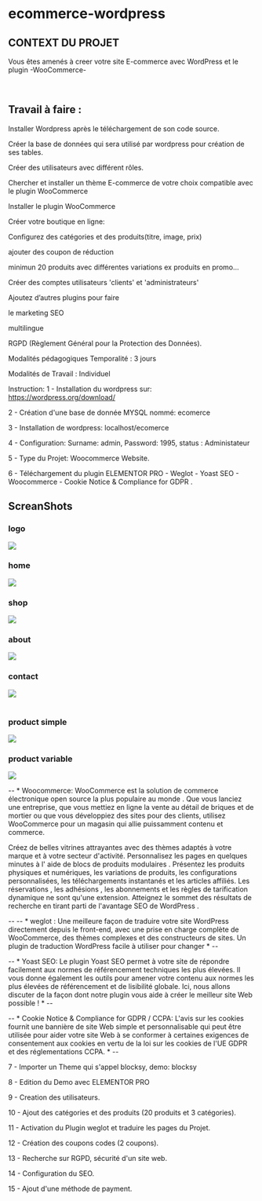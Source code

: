 # ecommerce-wordpress

<h2>CONTEXT DU PROJET</h2>

Vous êtes amenés à creer votre site E-commerce avec WordPress et le plugin -WooCommerce-

​
<h2>Travail à faire : </h2>

Installer Wordpress après le téléchargement de son code source.

Créer la base de données qui sera utilisé par wordpress pour création de ses tables.

Créer des utilisateurs avec différent rôles.

Chercher et installer un thème E-commerce de votre choix compatible avec le plugin WooCommerce

Installer le plugin WooCommerce

Créer votre boutique en ligne:

Configurez des catégories et des produits(titre, image, prix)

ajouter des coupon de réduction

minimun 20 produits avec différentes variations ex produits en promo...

Créer des comptes utilisateurs 'clients' et 'administrateurs'

Ajoutez d’autres plugins pour faire

le marketing SEO

multilingue

RGPD (Règlement Général pour la Protection des Données).

Modalités pédagogiques Temporalité : 3 jours

Modalités de Travail : Individuel

Instruction:
1 - Installation du wordpress sur: https://wordpress.org/download/

2 - Création d'une base de donnée MYSQL nommé: ecomerce

3 - Installation de wordpress: localhost/ecomerce

4 - Configuration: Surname: admin, Password: 1995, status : Administateur

5 - Type du Projet: Woocommerce Website.

6 - Téléchargement du plugin ELEMENTOR PRO - Weglot - Yoast SEO - Woocommerce - Cookie Notice & Compliance for GDPR .


<h2>ScreanShots</h2>

<h3>logo</h3>
<img src="logo.png">
<br>

<h3>home</h3>
<img src="home.png">
<br>

<h3>shop</h3>
<img src="shop.png">
<br>

<h3>about</h3>
<img src="about.png">
<br>

<h3>contact</h3>
<img src="contact.png"><br>
<br>

<h3>product simple</h3>
<img src="product simple.png">
<br>

<h3>product variable</h3>
<img src="product variable.png">
<br>

-- * Woocommerce: WooCommerce est la solution de commerce électronique open source la plus populaire au monde . Que vous lanciez une entreprise, que vous mettiez en ligne la vente au détail de briques et de mortier ou que vous développiez des sites pour des clients, utilisez WooCommerce pour un magasin qui allie puissamment contenu et commerce.

Créez de belles vitrines attrayantes avec des thèmes adaptés à votre marque et à votre secteur d'activité. Personnalisez les pages en quelques minutes à l' aide de blocs de produits modulaires . Présentez les produits physiques et numériques, les variations de produits, les configurations personnalisées, les téléchargements instantanés et les articles affiliés. Les réservations , les adhésions , les abonnements et les règles de tarification dynamique ne sont qu'une extension. Atteignez le sommet des résultats de recherche en tirant parti de l'avantage SEO de WordPress .

--
-- * weglot : Une meilleure façon de traduire votre site WordPress directement depuis le front-end, avec une prise en charge complète de WooCommerce, des thèmes complexes et des constructeurs de sites. Un plugin de traduction WordPress facile à utiliser pour changer * --

-- * Yoast SEO: Le plugin Yoast SEO permet à votre site de répondre facilement aux normes de référencement techniques les plus élevées. Il vous donne également les outils pour amener votre contenu aux normes les plus élevées de référencement et de lisibilité globale. Ici, nous allons discuter de la façon dont notre plugin vous aide à créer le meilleur site Web possible ! * --



-- * Cookie Notice & Compliance for GDPR / CCPA: L'avis sur les cookies fournit une bannière de site Web simple et personnalisable qui peut être utilisée pour aider votre site Web à se conformer à certaines exigences de consentement aux cookies en vertu de la loi sur les cookies de l'UE GDPR et des réglementations CCPA. * --

7 - Importer un Theme qui s'appel blocksy, demo: blocksy

8 - Edition du Demo avec ELEMENTOR PRO

9 - Creation des utilisateurs.

10 - Ajout des catégories et des produits (20 produits et 3 catégories).

11 - Activation du Plugin weglot et traduire les pages du Projet.

12 - Création des coupons codes (2 coupons).

13 - Recherche sur RGPD, sécurité d'un site web.

14 - Configuration du SEO.

15 - Ajout d'une méthode de payment.